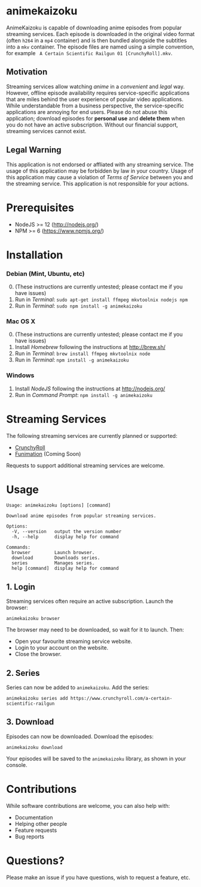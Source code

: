 # animekaizoku

AnimeKaizoku is capable of downloading anime episodes from popular streaming services. Each episode is downloaded in the original video format (often `h264` in a `mp4` container) and is then bundled alongside the subtitles into a `mkv` container. The episode files are named using a simple convention, for example `
A Certain Scientific Railgun 01 [CrunchyRoll].mkv`.

## Motivation

Streaming services allow watching *anime* in a *convenient* and *legal* way. However, offline episode availability requires service-specific applications that are miles behind the user experience of popular video applications. While understandable from a business perspective, the service-specific applications are annoying for end users. Please do not abuse this application; download episodes for **personal use** and **delete them** when you do not have an active subscription. Without our financial support, streaming services cannot exist.

## Legal Warning

This application is not endorsed or affliated with any streaming service. The usage of this application may be forbidden by law in your country. Usage of this application may cause a violation of *Terms of Service* between you and the streaming service. This application is not responsible for your actions.

# Prerequisites

* NodeJS >= 12 (http://nodejs.org/)
* NPM >= 6 (https://www.npmjs.org/)

# Installation

### Debian (Mint, Ubuntu, etc)

0. (These instructions are currently untested; please contact me if you have issues)
1. Run in *Terminal*: `sudo apt-get install ffmpeg mkvtoolnix nodejs npm`
2. Run in *Terminal*: `sudo npm install -g animekaizoku`

### Mac OS X

0. (These instructions are currently untested; please contact me if you have issues)
1. Install *Homebrew* following the instructions at http://brew.sh/
2. Run in *Terminal*: `brew install ffmpeg mkvtoolnix node`
3. Run in *Terminal*: `npm install -g animekaizoku`

### Windows

1. Install *NodeJS* following the instructions at http://nodejs.org/
2. Run in *Command Prompt*: `npm install -g animekaizoku`

# Streaming Services

The following streaming services are currently planned or supported:

* [CrunchyRoll](https://www.crunchyroll.com/)
* [Funimation](https://www.funimation.com/) (Coming Soon)

Requests to support additional streaming services are welcome.

# Usage

```
Usage: animekaizoku [options] [command]

Download anime episodes from popular streaming services.

Options:
  -V, --version   output the version number
  -h, --help      display help for command

Commands:
  browser         Launch browser.
  download        Downloads series.
  series          Manages series.
  help [command]  display help for command
```

## 1. Login

Streaming services often require an active subscription. Launch the browser:

    animekaizoku browser

The browser may need to be downloaded, so wait for it to launch. Then:

* Open your favourite streaming service website.
* Login to your account on the website.
* Close the browser.

## 2. Series

Series can now be added to `animekaizoku`. Add the series:

    animekaizoku series add https://www.crunchyroll.com/a-certain-scientific-railgun

## 3. Download

Episodes can now be downloaded. Download the episodes:

    animekaizoku download

Your episodes will be saved to the `animekaizoku` library, as shown in your console.

# Contributions

While software contributions are welcome, you can also help with:

* Documentation
* Helping other people
* Feature requests
* Bug reports

# Questions?

Please make an issue if you have questions, wish to request a feature, etc.
